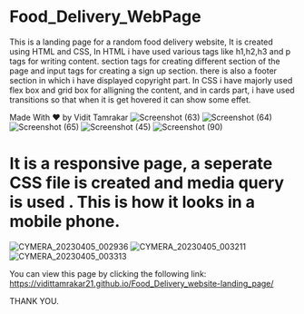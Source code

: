 # Food_Delivery_WebPage
This is a landing page for a random food delivery website,
It is created using HTML and CSS, In HTML i have used various tags like h1,h2,h3 and p tags for writing content.
section tags for creating different section of the page and input tags for creating a sign up section. 
there is also a footer section in which i have displayed copyright part.
In CSS i have majorly used flex box and grid box for alligning the content, and in cards part, i have used transitions so that when it is get hovered it can show some effet.
    
Made With ❤️ by Vidit Tamrakar
![Screenshot (63)](https://user-images.githubusercontent.com/114985411/229888389-97d6b86d-942b-4edc-98d2-5e63515703f4.png)
![Screenshot (64)](https://user-images.githubusercontent.com/114985411/229888408-1058005e-e5a4-4b42-adfa-cd32c0d177c2.png)
![Screenshot (65)](https://user-images.githubusercontent.com/114985411/229888410-987f4903-b2fc-4a88-9f45-e6086c06c746.png)
![Screenshot (45)](https://user-images.githubusercontent.com/114985411/229888500-65290dc2-fdea-4174-b8d4-1b2d31935857.png)
![Screenshot (90)](https://user-images.githubusercontent.com/114985411/229888669-4a08b2f4-db39-47bd-8300-be5998ee0fd2.png)


# It is a responsive page, a seperate CSS file is created and media query is used . This is how it looks in a mobile phone.

![CYMERA_20230405_002936](https://user-images.githubusercontent.com/114985411/229895311-7843760a-420d-4a9d-8004-ccd30a6d2604.jpg)
![CYMERA_20230405_003211](https://user-images.githubusercontent.com/114985411/229895406-da3ee6a2-469e-480f-9d02-03d9f774f152.jpg)
![CYMERA_20230405_003313](https://user-images.githubusercontent.com/114985411/229895495-9917494d-9c55-42d6-a212-9014b7cf798f.jpg)


You can view this page by clicking the following link:
https://vidittamrakar21.github.io/Food_Delivery_website-landing_page/

THANK YOU.

